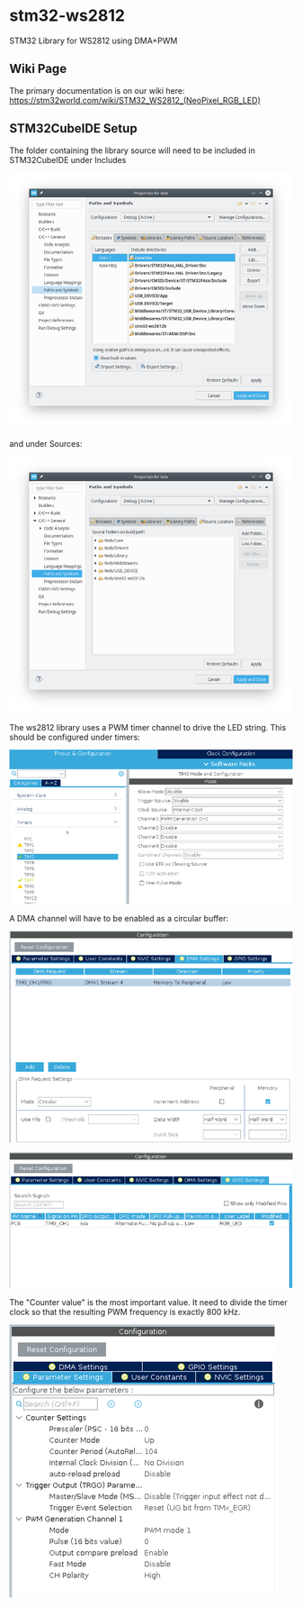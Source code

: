 # stm32-ws2812

STM32 Library for WS2812 using DMA+PWM

## Wiki Page

The primary documentation is on our wiki here: https://stm32world.com/wiki/STM32_WS2812_(NeoPixel_RGB_LED)

## STM32CubeIDE Setup

The folder containing the library source will need to be included in STM32CubeIDE under Includes 

![include paths](https://raw.githubusercontent.com/lbthomsen/stm32-ws2812/master/images/include_paths.png)

and under Sources:

![include paths](https://raw.githubusercontent.com/lbthomsen/stm32-ws2812/master/images/source_locations.png)

The ws2812 library uses a PWM timer channel to drive the LED string.  This should be configured under timers:

![include paths](https://raw.githubusercontent.com/lbthomsen/stm32-ws2812/master/images/tim3_config1.png)

A DMA channel will have to be enabled as a circular buffer:

![include paths](https://raw.githubusercontent.com/lbthomsen/stm32-ws2812/master/images/tim3_dma.png)

![include paths](https://raw.githubusercontent.com/lbthomsen/stm32-ws2812/master/images/tim3_gpio.png)

The "Counter value" is the most important value.  It need to divide the timer clock so that the resulting PWM frequency is exactly 800 kHz.

![include paths](https://raw.githubusercontent.com/lbthomsen/stm32-ws2812/master/images/tim3_params.png)

